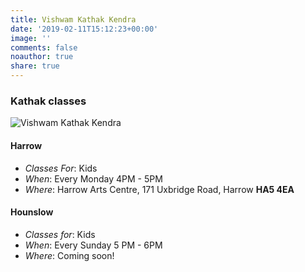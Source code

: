 ```yaml
---
title: Vishwam Kathak Kendra
date: '2019-02-11T15:12:23+00:00'
image: ''
comments: false
noauthor: true
share: true
---
```

### Kathak classes

![Vishwam Kathak Kendra](/img/blog/20181103_184825-small.jpeg)

#### Harrow

* _Classes For_: Kids
* _When_: Every Monday 4PM - 5PM
* _Where_: Harrow Arts Centre, 171 Uxbridge Road, Harrow **HA5 4EA**

#### Hounslow

* _Classes for_: Kids
* _When_: Every Sunday 5 PM - 6PM
* _Where_: Coming soon!
